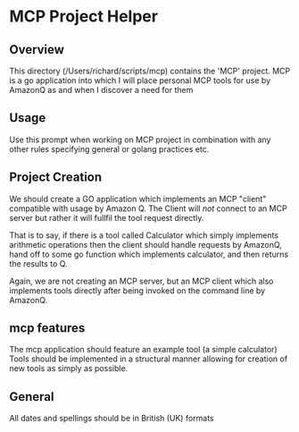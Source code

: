 # MCP Project Helper

## Overview
This directory (/Users/richard/scripts/mcp) contains the 'MCP' project.
MCP is a go application into which I will place personal MCP tools for use by AmazonQ as and when I
discover a need for them

## Usage
Use this prompt when working on MCP project in combination with any other rules specifying general or  golang practices etc.

## Project Creation
We should create a GO application which implements an MCP "client" compatible with usage by Amazon Q.
The Client will *not* connect to an MCP server but rather it will fullfil the tool request directly.

That is to say, if there is a tool called Calculator which simply implements arithmetic operations then
the client should handle requests by AmazonQ, hand off to some go function which implements calculator, and then returns the results to Q.

Again, we are not creating an MCP server, but an MCP client which also implements tools directly after being invoked on the command line by AmazonQ.

## mcp features
The mcp application should feature an example tool (a simple calculator)
Tools should be implemented in a structural manner allowing for creation of new tools as simply as possible.

## General
All dates and spellings should be in British (UK) formats